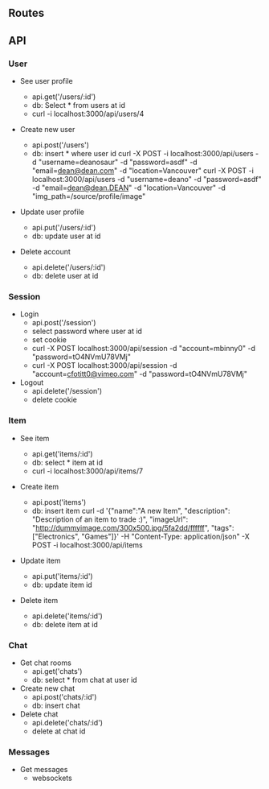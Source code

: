 Routes
------

API
---

### User

- See user profile
  - api.get('/users/:id')
  - db: Select * from users at id
  - curl -i localhost:3000/api/users/4
- Create new user
  - api.post('/users')
  - db: insert * where user id
  curl -X POST -i localhost:3000/api/users -d "username=deanosaur" -d "password=asdf" -d "email=dean@dean.com" -d "location=Vancouver"
  curl -X POST -i localhost:3000/api/users -d "username=deano" -d "password=asdf" -d "email=dean@dean.DEAN" -d "location=Vancouver" -d "img_path=/source/profile/image"
  
- Update user profile
  - api.put('/users/:id')
  - db: update user at id
- Delete account
  - api.delete('/users/:id')
  - db: delete user at id

### Session

- Login
  - api.post('/session')
  - select password where user at id
  - set cookie
  - curl -X POST localhost:3000/api/session -d "account=mbinny0" -d "password=tO4NVmU78VMj"
  - curl -X POST localhost:3000/api/session -d "account=cfotitt0@vimeo.com" -d "password=tO4NVmU78VMj"
- Logout
  - api.delete('/session')
  - delete cookie
### Item

- See item
  - api.get('items/:id')
  - db: select * item at id
  - curl -i localhost:3000/api/items/7

- Create item
  - api.post('items')
  - db: insert item 
    curl -d '{"name":"A new Item", "description": "Description of an item to trade :)", "imageUrl": "http://dummyimage.com/300x500.jpg/5fa2dd/ffffff", "tags": ["Electronics", "Games"]}' -H "Content-Type: application/json" -X POST -i localhost:3000/api/items



- Update item
  - api.put('items/:id')
  - db: update item id
- Delete item
  - api.delete('items/:id')
  - db: delete item at id

### Chat

- Get chat rooms
  - api.get('chats')
  - db: select * from chat at user id
- Create new chat
  - api.post('chats/:id')
  - db: insert chat
- Delete chat
  - api.delete('chats/:id')
  - delete at chat id

### Messages

- Get messages
  - websockets
